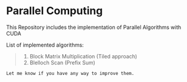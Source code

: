 # Parallel Computing
This Repository includes the implementation of Parallel Algorithms with CUDA 

List of implemented algorithms:
> 1. Block Matrix Multiplication (Tiled approach)
> 2. Blelloch Scan (Prefix Sum)

```
Let me know if you have any way to improve them.
```
